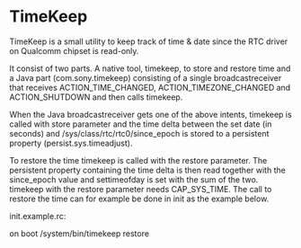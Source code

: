 # TimeKeep

TimeKeep is a small utility to keep track of time & date since the RTC 
driver on Qualcomm chipset is read-only.

It consist of two parts. A native tool, timekeep, to store and restore time and a Java 
part (com.sony.timekeep) consisting of a single broadcastreceiver that receives 
ACTION_TIME_CHANGED, ACTION_TIMEZONE_CHANGED and ACTION_SHUTDOWN and then calls timekeep.

When the Java broadcastreceiver gets one of the above intents, timekeep is called with
store parameter and the time delta between the set date (in seconds) and 
/sys/class/rtc/rtc0/since_epoch is stored to a persistent property (persist.sys.timeadjust).

To restore the time timekeep is called with the restore parameter. The persistent property
containing the time delta is then read together with the since_epoch value and settimeofday
is set with the sum of the two. timekeep with the restore parameter needs CAP_SYS_TIME.
The call to restore the time can for example be done in init as the example below.

init.example.rc:

on boot
  /system/bin/timekeep restore

